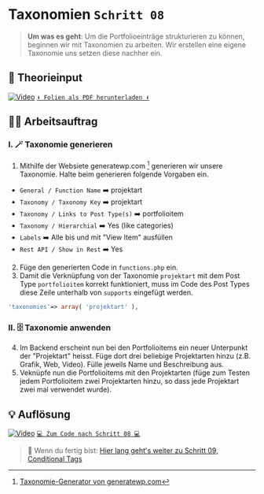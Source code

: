 # Taxonomien `Schritt 08`
> **Um was es geht**: 
> Um die Portfolioeinträge strukturieren zu können, beginnen wir mit Taxonomien zu arbeiten. 
> Wir erstellen eine eigene Taxonomie uns setzen diese nachher ein.

## 🧠 Theorieinput 
[![Video](https://i3.ytimg.com/vi/5yeKG6h5m3s/maxresdefault.jpg)](https://www.youtube.com/watch?v=5yeKG6h5m3s)
[`⬇️ Folien als PDF herunterladen ⬇️`](https://drive.google.com/file/d/1pyG_IJ8cSefqORxiIje76xW6Ti42yGOa/view?usp=share_link)

## 🧑‍💻 Arbeitsauftrag

### I. 🪄 Taxonomie generieren
1. Mithilfe der Websiete generatewp.com [^1] generieren wir unsere Taxonomie. Halte beim generieren folgende Vorgaben ein.
- `General / Function Name` ➡️ projektart
- `Taxonomy / Taxonomy Key` ➡️ projektart
- `Taxonomy / Links to Post Type(s)` ➡️ portfolioitem
- `Taxonomy / Hierarchial` ➡️ Yes (like categories)
- `Labels` ➡️ Alle bis und mit "View Item" ausfüllen
- `Rest API / Show in Rest` ➡️ Yes
2. Füge den generierten Code in `functions.php` ein.
3. Damit die Verknüpfung von der Taxonomie `projektart` mit dem Post Type `portfolioitem` korrekt funktioniert, muss im Code des Post Types diese Zeile unterhalb von `supports` eingefügt werden.
```php
'taxonomies'=> array( 'projektart' ),
```

### II. 🗄️ Taxonomie anwenden
4. Im Backend erscheint nun bei den Portfolioitems ein neuer Unterpunkt der "Projektart" heisst. Füge dort drei beliebige Projektarten hinzu (z.B. Grafik, Web, Video). Fülle jeweils Name und Beschreibung aus.
5. Veknüpfe nun die Portfolioitems mit den Projektarten (füge zum Testen jedem Portfolioitem zwei Projektarten hinzu, so dass jede Projektart zwei mal verwendet wurde).

[^1]: [Taxonomie-Generator von generatewp.com](https://generatewp.com/taxonomy/)

## 💡 Auflösung 
[![Video](https://i3.ytimg.com/vi/958lWbiQEU8/maxresdefault.jpg)](https://www.youtube.com/watch?v=958lWbiQEU8)
[``💻 Zum Code nach Schritt 08 💻``](after_08-taxonomies)

>  🔗 Wenn du fertig bist:
>  [Hier lang geht's weiter zu Schritt 09, Conditional Tags](/09_conditional-tags)
